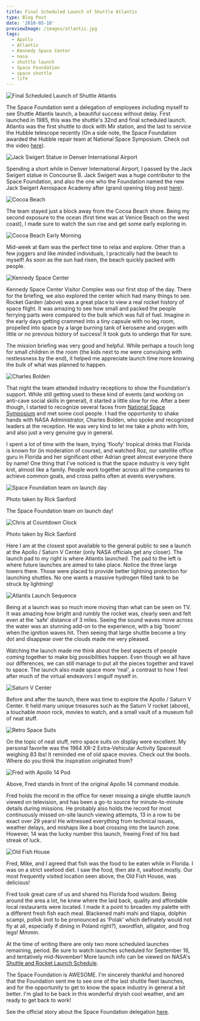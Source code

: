 ```yaml
---
title: Final Scheduled Launch of Shuttle Atlantis
type: Blog Post
date: '2010-05-18'
previewImage: /images/atlantis.jpg
tags:
  - Apollo
  - Atlantis
  - Kennedy Space Center
  - nasa
  - shuttle launch
  - Space Foundation
  - space shuttle
  - life
---
```

![Final Scheduled Launch of Shuttle Atlantis](/images/finalscheduledatlantislaunch.jpg)

The Space Foundation sent a delegation of employees including myself to see Shuttle Atlantis launch, a beautiful success without delay. First launched in 1985, this was the shuttle's 32nd and final scheduled launch. Atlantis was the first shuttle to dock with Mir station, and the last to service the Hubble telescope recently (On a side note, the Space Foundation awarded the Hubble repair team at National Space Symposium. Check out the video [here](https://2010.nationalspacesymposium.org/media/symposium-videos)).

![Jack Swigert Statue in Denver International Airport](/images/jackswigertstatue.jpg)

Spending a short while in Denver International Airport, I passed by the Jack Swigert statue in Concourse B. Jack Swigert was a huge contributor to the Space Foundation, and also the one who the Foundation named the new Jack Swigert Aerospace Academy after (grand opening blog post [here](https://www.christopherstevens.cc/blog/2009/08/27/jack-swigert-aerospace-academy-grand-opening/)).

![Cocoa Beach](/images/cocoabeachsunrise.jpg)

The team stayed just a block away from the Cocoa Beach shore. Being my second exposure to the ocean (first time was at Venice Beach on the west coast), I made sure to watch the sun rise and get some early exploring in.

![Cocoa Beach Early Morning](/images/beachmanwalkin.jpg)

Mid-week at 6am was the perfect time to relax and explore. Other than a few joggers and like minded individuals, I practically had the beach to myself! As soon as the sun had risen, the beach quickly packed with people.

![Kennedy Space Center](/images/kenedyspacecenter.jpg)

Kennedy Space Center Visitor Complex was our first stop of the day. There for the briefing, we also explored the center which had many things to see. Rocket Garden (above) was a great place to view a real rocket history of space flight. It was amazing to see how small and packed the people ferrying parts were compared to the bulk which was full of fuel. Imagine in the early days getting crammed into a tiny capsule with no leg room, propelled into space by a large burning tank of kerosene and oxygen with little or no previous history of success! It took guts to undergo that for sure.

The mission briefing was very good and helpful. While perhaps a touch long for small children in the room (the kids next to me were convulsing with restlessness by the end), it helped me appreciate launch time more knowing the bulk of what was planned to happen.

![Charles Bolden](/images/bolden.jpg)

That night the team attended industry receptions to show the Foundation's support. While still getting used to these kind of events (and working on anti-cave social skills in general), it started a little slow for me. After a beer though, I started to recognize several faces from [National Space Symposium](https://spacesymposium.org) and met some cool people. I had the opportunity to shake hands with NASA Administrator, Charles Bolden, who spoke and recognized leaders at the reception. He was very kind to let me take a photo with him, and also just a very genuine guy in general.

I spent a lot of time with the team, trying 'floofy' tropical drinks that Florida is known for (in moderation of course), and watched Roz, our satellite office guru in Florida and her significant other Adrian greet almost everyone there by name! One thing that I've noticed is that the space industry is very tight knit, almost like a family. People work together across all the companies to achieve common goals, and cross paths often at events everywhere.

![Space Foundation team on launch day](/images/spacefoundationteam.jpg)

Photo taken by Rick Sanford

The Space Foundation team on launch day!

![Chris at Countdown Clock](/images/chrisatlantiscountdown.jpg)

Photo taken by Rick Sanford

Here I am at the closest spot available to the general public to see a launch at the Apollo / Saturn V Center (only NASA officials get any closer). The launch pad to my right is where Atlantis launched. The pad to the left is where future launches are aimed to take place. Notice the three large towers there. Those were placed to provide better lightning protection for launching shuttles. No one wants a massive hydrogen filled tank to be struck by lightning!

![Atlantis Launch Sequence](/images/atlantislaunchsequence.jpg)

Being at a launch was so much more moving than what can be seen on TV. It was amazing how bright and rumbly the rocket was, clearly seen and felt even at the 'safe' distance of 3 miles. Seeing the sound waves move across the water was an stunning add-on to the experience, with a big 'boom' when the ignition waves hit. Then seeing that large shuttle become a tiny dot and disappear over the clouds made me very pleased.

Watching the launch made me think about the best aspects of people coming together to make big possibilities happen. Even though we all have our differences, we can still manage to put all the pieces together and travel to space. The launch also made space more 'real', a contrast to how I feel after much of the virtual endeavors I engulf myself in.

![Saturn V Center](/images/saturnvcetner.jpg)

Before and after the launch, there was time to explore the Apollo / Saturn V Center. It held many unique treasures such as the Saturn V rocket (above), a touchable moon rock, movies to watch, and a small vault of a museum full of neat stuff.

![Retro Space Suits](/images/retrospacesuites.jpg)

On the topic of neat stuff, retro space suits on display were excellent. My personal favorite was the 1964 XR-2 Extra-Vehicular Activity Spacesuit weighing 83 lbs! It reminded me of old space movies. Check out the boots. Where do you think the inspiration originated from?

![Fred with Apollo 14 Pod](/images/fredappollo14.jpg)

Above, Fred stands in front of the original Apollo 14 command module.

Fred holds the record in the office for never missing a single shuttle launch viewed on television, and has been a go-to source for minute-to-minute details during missions. He probably also holds the record for most continuously missed on-site launch viewing attempts, 13 in a row to be exact over 29 years! He witnessed everything from technical issues, weather delays, and mishaps like a boat crossing into the launch zone. However, 14 was the lucky number this launch, freeing Fred of his bad streak of luck.

![Old Fish House](/images/oldfishhouse.jpg)

Fred, Mike, and I agreed that fish was the food to be eaten while in Florida. I was on a strict seefood diet. I saw the food, then ate it, seafood mostly. Our most frequently visited location seen above, the Old Fish House, was delicious!

Fred took great care of us and shared his Florida food wisdom. Being around the area a lot, he knew where the laid back, quality and affordable local restaurants were located. I made it a point to broaden my palette with a different fresh fish each meal. Blackened mahi mahi and tilapia, dolphin scampi, pollok (not to be pronounced as 'Polak' which definately would not fly at all, especially if dining in Poland right?), swordfish, alligator, and frog legs! Mmmm.

At the time of writing there are only two more scheduled launches remaining, period. Be sure to watch launches scheduled for September 16, and tentatively mid-November! More launch info can be viewed on NASA's [Shuttle and Rocket Launch Schedule](https://www.nasa.gov/missions/highlights/schedule.html).

The Space Foundation is AWESOME. I'm sincerely thankful and honored that the Foundation sent me to see one of the last shuttle fleet launches, and for the opportunity to get to know the space industry in general a bit better. I'm glad to be back in this wonderful dryish cool weather, and am ready to get back to work!

See the official story about the Space Foundation delegation [here](https://www.spacefoundation.org/news/story.php?id=954).
